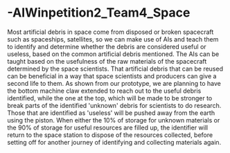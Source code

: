 # -AIWinpetition2_Team4_Space
Most artificial debris in space come from disposed or broken spacecraft such as spaceships, satellites, so we can make use of AIs and teach them to identify and determine whether the debris are considered useful or useless, based on the common artificial debris mentioned. The AIs can be taught based on the usefulness of the raw materials of the spacecraft determined by the space scientists. That artificial debris that can be reused can be beneficial in a way that space scientists and producers can give a second life to them. 
As shown from our prototype, we are planning to have the bottom machine claw extended to reach out to the useful debris identified, while the one at the top, which will be made to be stronger to break parts of the identified 'unknown' debris for scientists to do research.  Those that are identified as 'useless' will be pushed away from the earth using the piston. When either the 10% of storage for unknown materials or the 90% of storage for useful resources are filled up, the identifier will return to the space station to dispose of the resources collected, before setting off for another journey of identifying and collecting materials again.
